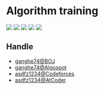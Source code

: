 # Algorithm training
[![](https://d2gd6pc034wcta.cloudfront.net/images/logo.png)](https://www.acmicpc.net)
[![](http://st.codeforces.com/s/37194/images/codeforces-logo-with-telegram.png)](http://codeforces.com)
[![](https://algospot.com/static/images/logo.png)](https://algospot.com/)
[![](http://ukiepc.info/images/acm-icpc-logo.gif)](https://icpc.baylor.edu)
[![](https://code.google.com/codejam/contest/static/logo_image1.gif)](https://code.google.com/codejam)

Handle
----------
- [ganghe74@BOJ](https://www.acmicpc.net/user/ganghe74)
- [ganghe74@Algospot](https://algospot.com/user/profile/54125)
- [asdfz1234@Codeforces](http://codeforces.com/profile/asdfz1234)
- [asdfz1234@AtCoder](https://atcoder.jp/users/asdfz1234)